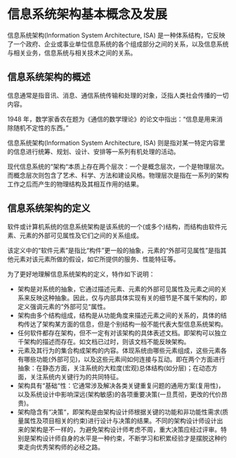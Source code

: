
# 信息系统架构基本概念及发展

信息系统架构(Information System Architecture, ISA) 是一种体系结构，它反映了一个政府、企业或事业单位信息系统的各个组成部分之间的关系，以及信息系统与相关业务，信息系统与相关技术之间的关系。

## 信息系统架构的概述

信息通常是指音讯、消息、通信系统传输和处理的对象，泛指人类社会传播的一切内容。

1948 年，数学家香农在题为《通信的数学理论》的论文中指出：“信息是用来消除随机不定性的东西。”

信息系统架构(Information System Architecture, ISA) 则是指对某一特定内容里的信息进行统筹、规划、设计、安排等一系列有机处理的活动。

现代信息系统的“架构“本质上存在两个层次：一个是概念层次，一个是物理层次。而概念层次则包含了艺术、科学、方法和建设风格。物理层次是指在一系列的架构工作之后而产生的物理结构及其相互作用的结果。

## 信息系统架构的定义

软件或计算机系统的信息系统架构是该系统的一个(或多个)结构，而结构由软件元素、元素的外部可见属性及它们之间的关系组成。

该定义中的“软件元素”是指比“构件”更一般的抽象，元素的“外部可见属性”是指其他元素对该元素所做的假设，如它所提供的服务、性能特征等。

为了更好地理解信息系统架构的定义，特作如下说明：

- 架构是对系统的抽象，它通过描述元素、元素的外部可见属性及元素之间的关系来反映这种抽象。因此，仅与内部具体实现有关的细节是不属千架构的，即定义强调元素的“外部可见“属性。
- 架构由多个结构组成，结构是从功能角度来描述元素之间的关系的，具体的结构传达了架构某方面的信息，但是个别结构一般不能代表大型信息系统架构。
- 任何软件都存在架构，但不一定有对该架构的具体表述文档。即架构可以独立千架构的描述而存在。如文档已过时，则该文档不能反映架构。
- 元素及其行为的集合构成架构的内容。体现系统由哪些元素组成，这些元素各有哪些功能(外部可见)，以及这些元素间如何连接与互动。即在两个方面进行抽象：在静态方面，关注系统的大粒度(宏观)总体结构(如分层)；在动态方面，关注系统内关键行为的共同特征。
- 架构具有“基础“性：它通常涉及解决各类关键重复问题的通用方案(复用性)，以及系统设计中影响深远(架构敏感)的各项重要决策(一旦贯彻，更改的代价昂贵)。
- 架构隐含有“决策“，即架构是由架构设计师根据关键的功能和非功能性需求(质量属性及项目相关的约束)进行设计与决策的结果。不同的架构设计师设计出来的架构是不一样的，为避免架构设计师考虑不周，重大决策应经过评审。特别是架构设计师自身的水平是一种约束，不断学习和积累经验才是摆脱这种约束走向优秀架构师的必经之路。
